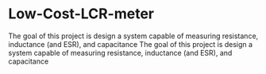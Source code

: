 # Low-Cost-LCR-meter
The goal of this project is design a system capable of measuring resistance, inductance (and ESR), and capacitance The goal of this project is design a system capable of measuring resistance, inductance (and ESR), and capacitance

